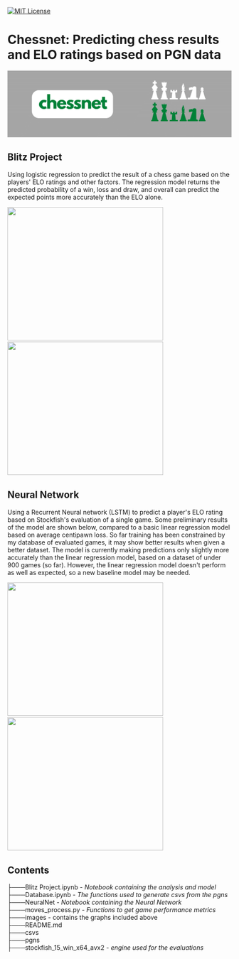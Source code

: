 [![MIT License](https://img.shields.io/badge/License-MIT-green.svg)](https://choosealicense.com/licenses/mit/)
# Chessnet: Predicting chess results and ELO ratings based on PGN data
![Screenshot](https://github.com/ktadgh/Classical-Chess-Predictions/blob/744a6e52eef36ff2d63f2511ab5945c51104f5c3/images/b6.png)

## Blitz Project
Using logistic regression to predict the result of a chess game based on the players' ELO ratings and other factors.
The regression model returns the predicted probability of a win, loss and draw, and overall can predict the expected points more accurately
than the ELO alone.

<p float="left">
<img src=https://github.com/ktadgh/chessnet/blob/main/images/ELO_acc.png width="350" height="300" /> &nbsp;&nbsp;&nbsp;&nbsp;&nbsp;&nbsp;&nbsp;&nbsp;&nbsp;&nbsp;&nbsp;
<img src=https://github.com/ktadgh/chessnet/blob/main/images/Model_acc.png width="350" height="300" />
 </p>

## Neural Network
Using a Recurrent Neural network (LSTM) to predict a player's ELO rating based on Stockfish's evaluation of a single game. Some preliminary results of the model are shown below, compared to a basic linear regression model based on average centipawn loss. So far training has been constrained by my database of evaluated games, it may show better results when given a better dataset. The model is currently making predictions only slightly more accurately than the linear regression model, based on a dataset of under 900 games (so far). However, the linear regression model doesn't perform as well as expected, so a new baseline model may be needed.

<p float="left">
<img src=https://github.com/ktadgh/chessnet/blob/main/images/NN_linreg_acc1.png width="350" height="300" /> &nbsp;&nbsp;&nbsp;&nbsp;&nbsp;&nbsp;&nbsp;&nbsp;&nbsp;&nbsp;&nbsp;
<img src=https://github.com/ktadgh/chessnet/blob/main/images/NN_model_acc1.png width="350" height="300" />
 </p>


## Contents
├───Blitz Project.ipynb - *Notebook containing the analysis and model*\
├───Database.ipynb - *The functions used to generate csvs from the pgns* \
├───NeuralNet - *Notebook containing the Neural Network* \
├───moves_process.py - *Functions to get game performance metrics*\
├───images - contains the graphs included above\
├───README.md\
├───csvs\
├───pgns\
├───stockfish_15_win_x64_avx2 - *engine used for the evaluations*



